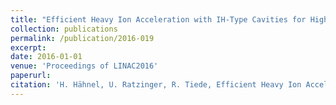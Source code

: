 ```yaml
--- 
title: "Efficient Heavy Ion Acceleration with IH-Type Cavities for High Current Machines in the Energy Range up to 11.4 MeV/u"
collection: publications
permalink: /publication/2016-019
excerpt: 
date: 2016-01-01
venue: 'Proceedings of LINAC2016'
paperurl:
citation: 'H. Hähnel, U. Ratzinger, R. Tiede, Efficient Heavy Ion Acceleration with IH-Type Cavities for High Current Machines in the Energy Range up to 11.4 MeV/u, Proceedings of LINAC2016, TUPLR070 (2016)'
---
```

